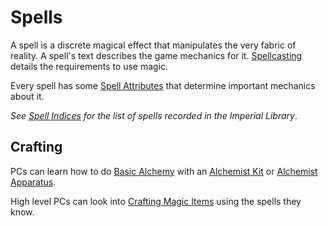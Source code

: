 # Spells

A spell is a discrete magical effect that manipulates the very fabric of reality. A spell's text describes the game mechanics for it. [Spellcasting](Spellcasting/Spellcasting.md) details the requirements to use magic.

Every spell has some [Spell Attributes](Spells/Spell%20Attributes.md) that determine important mechanics about it.

*See [Spell Indices](Spells/Spells%20by%20Level/Spell%20Indices.md) for the list of spells recorded in the Imperial Library*.

## Crafting

PCs can learn how to do [Basic Alchemy](Crafting/Basic%20Alchemy.md) with an [Alchemist Kit](../Items%20and%20Gear/Gear/50%20Coins/Alchemist%20Kit.md) or [Alchemist Apparatus](../Items%20and%20Gear/Gear/1000%20Coins/Alchemist%20Apparatus.md).

High level PCs can look into [Crafting Magic Items](Crafting/Crafting%20Magic%20Items.md) using the spells they know.
